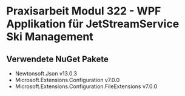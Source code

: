 # Praxisarbeit Modul 322 - WPF Applikation für JetStreamService Ski Management


## Verwendete NuGet Pakete

- Newtonsoft.Json v13.0.3
- Microsoft.Extensions.Configuration v7.0.0
- Microsoft.Extensions.Configuration.FileExtensions v7.0.0
